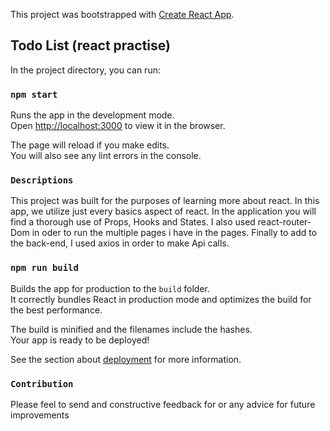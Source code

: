 This project was bootstrapped with [Create React App](https://github.com/facebook/create-react-app).

## Todo List (react practise)

In the project directory, you can run:

### `npm start`

Runs the app in the development mode.<br />
Open [http://localhost:3000](http://localhost:3000) to view it in the browser.

The page will reload if you make edits.<br />
You will also see any lint errors in the console.

### `Descriptions `

This project was built for the purposes of learning more about react. In this app, we utilize just every basics aspect of react. In the application you will find a thorough use of Props, Hooks and States. I also used react-router-Dom in oder to run the multiple pages i have in the pages. Finally to add to the back-end, I used axios in order to make Api calls. 



### `npm run build`

Builds the app for production to the `build` folder.<br />
It correctly bundles React in production mode and optimizes the build for the best performance.

The build is minified and the filenames include the hashes.<br />
Your app is ready to be deployed!

See the section about [deployment](https://facebook.github.io/create-react-app/docs/deployment) for more information.

### `Contribution`
Please feel to send and constructive feedback for or any advice for future improvements 
